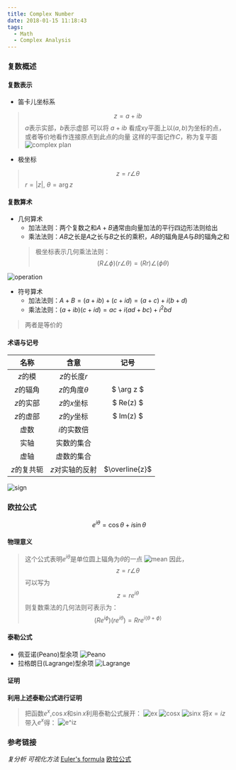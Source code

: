 ```yaml
---
title: Complex Number
date: 2018-01-15 11:18:43
tags: 
  - Math
  - Complex Analysis
---
```

### 复数概述
#### 复数表示
- 笛卡儿坐标系
> $$ z=a+ib $$
> $a$表示实部，$b$表示虚部
> 可以将 $a+ib$ 看成xy平面上以$(a, b)$为坐标的点，或者等价地看作连接原点到此点的向量
> 这样的平面记作$C$，称为复平面
![complex plan](https://github.com/trierbo/blog-source/raw/master/pics/complex-number/complex_plan.png)

- 极坐标
> $$ z=r\angle\theta $$
> $r=|z|$, $\theta=\arg z$

<!--more-->

#### 复数算术
- 几何算术
  - 加法法则：两个复数之和$A+B$通常由向量加法的平行四边形法则给出
  - 乘法法则：$AB$之长是$A$之长与$B$之长的乘积，$AB$的辐角是$A$与$B$的辐角之和
  > 极坐标表示几何乘法法则：
  > $$ (R \angle \phi)(r \angle \theta) = (Rr) \angle (\phi\theta) $$

![operation](https://github.com/trierbo/blog-source/raw/master/pics/complex-number/operation.png)

- 符号算术
  - 加法法则：$A+B = (a+ib)+(c+id) = (a+c)+i(b+d)$
  - 乘法法则：$(a+ib)(c+id) = ac+i(ad+bc)+i^2{bd}$
  
> 两者是等价的

#### 术语与记号
| 名称          | 含意              | 记号         |
| :-----------: | :-----------:     | :----------: |
| $z$的模       | $z$的长度$r$      |              |
| $z$的辐角     | $z$的角度$\theta$ | $ \arg z $   |
| $z$的实部     | $z$的$x$坐标      | $ Re(z) $    |
| $z$的虚部     | $z$的$y$坐标      | $ Im(z) $    |
| 虚数          | $i$的实数倍       |              |
| 实轴          | 实数的集合        |              |
| 虚轴          | 虚数的集合        |              |
| $z$的复共轭   | $z$对实轴的反射   |$\overline{z}$|

![sign](https://github.com/trierbo/blog-source/raw/master/pics/complex-number/sign.png)

### 欧拉公式
$$ e^{i\theta} = \cos\theta + i\sin\theta $$

#### 物理意义
> 这个公式表明$e^{i\theta}$是单位圆上辐角为$\theta$的一点
> ![mean](https://github.com/trierbo/blog-source/raw/master/pics/complex-number/ei.png)
> 因此，
> $$ z = r\angle\theta $$
> 可以写为
> $$ z = re^{i\theta} $$
> 则复数乘法的几何法则可表示为：
> $$ (Re^{i\phi})(re^{i\theta}) = Rre^{i(\theta+\phi)} $$

#### 泰勒公式
- 佩亚诺(Peano)型余项
![Peano](https://github.com/trierbo/blog-source/raw/master/pics/complex-number/peano.png)
- 拉格朗日(Lagrange)型余项
![Lagrange](https://github.com/trierbo/blog-source/raw/master/pics/complex-number/Lagrange.png)

#### 证明
**利用上述泰勒公式进行证明**
> 把函数$e^x$,$\cos x$和$\sin x$利用泰勒公式展开：
> ![ex](https://github.com/trierbo/blog-source/raw/master/pics/complex-number/ex.png)
> ![cosx](https://github.com/trierbo/blog-source/raw/master/pics/complex-number/ecossin.png)
> ![sinx](https://github.com/trierbo/blog-source/raw/master/pics/complex-number/sinx.png)
> 将$x=iz$带入$e^x$得：
> ![e^iz](https://github.com/trierbo/blog-source/raw/master/pics/complex-number/eiz.png)

### 参考链接
*复分析 可视化方法*
[Euler's formula](https://en.wikipedia.org/wiki/Euler%27s_formula)
[欧拉公式](https://zh.wikipedia.org/wiki/%E6%AC%A7%E6%8B%89%E5%85%AC%E5%BC%8F)
